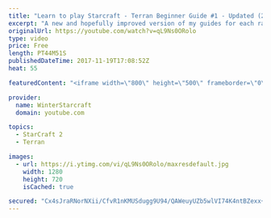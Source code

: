 ```yaml
---
title: "Learn to play Starcraft - Terran Beginner Guide #1 - Updated (2017 LOTV)"
excerpt: "A new and hopefully improved version of my guides for each race where I go over as many basics as possible while doing it live :)  I strongly believe that a super structured guide style is not very helpful compared to watching/playing the game actively.  Feedback is greatly appreciated. -- Watch live"
originalUrl: https://youtube.com/watch?v=qL9Ns0ORolo
type: video
price: Free
length: PT44M51S
publishedDateTime: 2017-11-19T17:08:52Z
heat: 55

featuredContent: "<iframe width=\"800\" height=\"500\" frameborder=\"0\" src=\"https://www.youtube.com/embed/qL9Ns0ORolo\" allow=\"accelerometer; autoplay; encrypted-media; gyroscope; picture-in-picture\" allowfullscreen></iframe>"

provider:
  name: WinterStarcraft
  domain: youtube.com

topics:
  - StarCraft 2
  - Terran

images:
  - url: https://i.ytimg.com/vi/qL9Ns0ORolo/maxresdefault.jpg
    width: 1280
    height: 720
    isCached: true

secured: "Cx4sJraRNorNXii/CfvR1nKMUSdugg9U94/QAWeuyUZb5wlVI74K4ntBZexx+1lG/t0oy1FOhxQc5OjPzllKlrYIFJkIzBbhdk9knVVMhT1fR+CMESKvI4EKUUvG/jgxsXgBteg/tp9J2ldwaiChFtvLc+ElFxPbkp3GX7vMf8D8eqaO63n/ObzKFPQxFnWBytcR1N7xC892LJk7YKUjLnZTCvEN6r/iLI2ICWBcr8ctPoZpKov3u4YnVfz6vAukTzLCL+1pwRtJoXM2fCgHPVGDTx9Ohi9Oipv66Vm7iKy2zwsxR7FmKvgtVW5ybXldVpJiAOu9OBvtmQbplsv9NyQixgBCa3lOceKRjYv4e05hmw4vKO+wrM/bb4NkOz6Zp3IElrSOUnRl2P69NesEMiHPujiwdcHUW2r5qpOLdlljwaNDjGSAaf02XePwQdl7;Ehx9955Qww+rvnawbXtaiw=="
---
```


